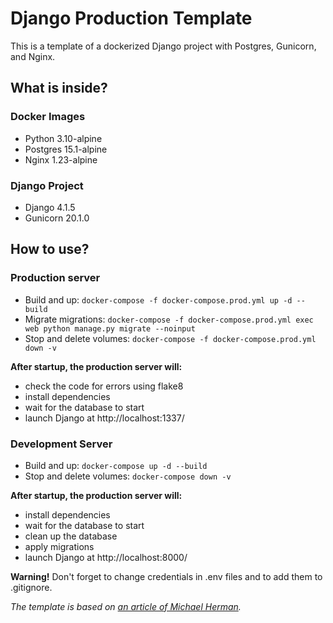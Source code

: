# Django Production Template    
This is a template of a dockerized Django project with Postgres, Gunicorn, and Nginx.
  
## What is inside?  
### Docker Images  
- Python 3.10-alpine  
- Postgres 15.1-alpine  
- Nginx 1.23-alpine  
  
### Django Project  
- Django 4.1.5  
- Gunicorn 20.1.0  
  
## How to use?  
### Production server  
- Build and up: `docker-compose -f docker-compose.prod.yml up -d --build`  
- Migrate migrations: `docker-compose -f docker-compose.prod.yml exec web python manage.py migrate --noinput`  
- Stop and delete volumes: `docker-compose -f docker-compose.prod.yml down -v`

**After startup, the production server will:**
- check the code for errors using flake8
- install dependencies
- wait for the database to start
- launch Django at http://localhost:1337/

### Development Server  
- Build and up: `docker-compose up -d --build`  
- Stop and delete volumes: `docker-compose down -v`  

**After startup, the production server will:**
- install dependencies
- wait for the database to start
- clean up the database
- apply migrations
- launch Django at http://localhost:8000/

**Warning!** Don't forget to change credentials in .env files and to add them to .gitignore.

*The template is based on [an article of Michael Herman](https://testdriven.io/blog/dockerizing-django-with-postgres-gunicorn-and-nginx/).*